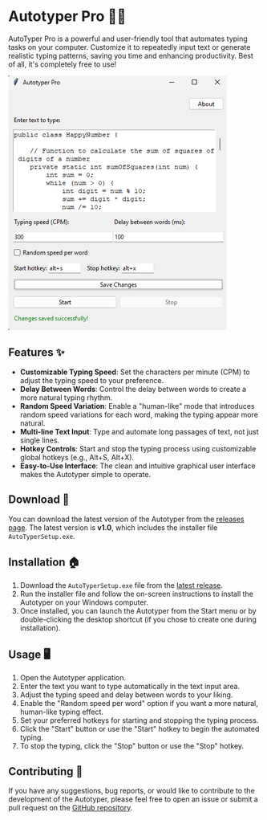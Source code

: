 # Autotyper Pro 🤖✨

AutoTyper Pro is a powerful and user-friendly tool that automates typing tasks on your computer. Customize it to repeatedly input text or generate realistic typing patterns, saving you time and enhancing productivity. Best of all, it's completely free to use!

![Autotyper Screenshot](assets/images/AutoTyper.png)

## Features ✨

- **Customizable Typing Speed**: Set the characters per minute (CPM) to adjust the typing speed to your preference.
- **Delay Between Words**: Control the delay between words to create a more natural typing rhythm.
- **Random Speed Variation**: Enable a "human-like" mode that introduces random speed variations for each word, making the typing appear more natural.
- **Multi-line Text Input**: Type and automate long passages of text, not just single lines.
- **Hotkey Controls**: Start and stop the typing process using customizable global hotkeys (e.g., Alt+S, Alt+X).
- **Easy-to-Use Interface**: The clean and intuitive graphical user interface makes the Autotyper simple to operate.

## Download 💾

You can download the latest version of the Autotyper from the [releases page](https://github.com/srijanpathak03/Autotyper/releases/latest). The latest version is **v1.0**, which includes the installer file `AutoTyperSetup.exe`.

## Installation 🏠

1. Download the `AutoTyperSetup.exe` file from the [latest release](https://github.com/srijan-pathak/autotyper/releases/latest).
2. Run the installer file and follow the on-screen instructions to install the Autotyper on your Windows computer.
3. Once installed, you can launch the Autotyper from the Start menu or by double-clicking the desktop shortcut (if you chose to create one during installation).

## Usage 🖥️

1. Open the Autotyper application.
2. Enter the text you want to type automatically in the text input area.
3. Adjust the typing speed and delay between words to your liking.
4. Enable the "Random speed per word" option if you want a more natural, human-like typing effect.
5. Set your preferred hotkeys for starting and stopping the typing process.
6. Click the "Start" button or use the "Start" hotkey to begin the automated typing.
7. To stop the typing, click the "Stop" button or use the "Stop" hotkey.

## Contributing 🤝

If you have any suggestions, bug reports, or would like to contribute to the development of the Autotyper, please feel free to open an issue or submit a pull request on the [GitHub repository](https://github.com/srijanpathak03/Autotyper).

